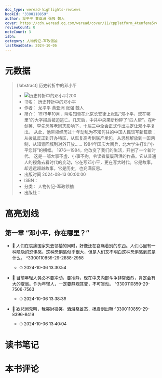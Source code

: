 ```yaml
---
doc_type: weread-highlights-reviews
bookId: "3300110859"
author: 龙平平 黄亚洲 张强 魏人
cover: https://cdn.weread.qq.com/weread/cover/11/cpplatform_4tenfeme5rd1ldk9ftlvjb/t7_cpplatform_4tenfeme5rd1ldk9ftlvjb1723194681.jpg
reviewCount: 0
noteCount: 3
isbn: 
category: 人物传记-军政领袖
lastReadDate: 2024-10-06
---
```

# 元数据
> [!abstract] 历史转折中的邓小平
> - ![ 历史转折中的邓小平|200](https://cdn.weread.qq.com/weread/cover/11/cpplatform_4tenfeme5rd1ldk9ftlvjb/t7_cpplatform_4tenfeme5rd1ldk9ftlvjb1723194681.jpg)
> - 书名： 历史转折中的邓小平
> - 作者： 龙平平 黄亚洲 张强 魏人
> - 简介： 1976年10月，两名知青在北京长安街上张贴“邓小平，您在哪里”的大字报后被迫逃亡。几天后，中共中央果断粉碎了“四人帮”。在叶剑英、李先念等老同志影响下，十届三中全会正式作出决定让邓小平复出。
从此，他带领经历过十年动乱为不知何往的中国人民谱写新篇章：从拨乱反正到开办特区，从恢复高考到联产承包，从思想解放到一国两制，从知青回城到对外开放……
1984年国庆大阅兵，北大学生打出“小平您好”的横幅。
1976—1984，他改变了我们的生活，开创了一个新时代。
这是一部大事不虚、小事不拘，令读者屡屡落泪的作品。它从普通人的视角去看时代的变动，它在写邓小平，更在写大时代。它是故事，却远远超越故事，它是历史，也充满反思。
> - 出版时间 2024-08-13 00:00:00
> - ISBN： 
> - 分类： 人物传记-军政领袖
> - 出版社： 

# 高亮划线

## 第一章 “邓小平，你在哪里？”


- 📌 人们在哀痛国家失去领袖的同时，好像还在哀痛着别的东西。人们心里有一种隐隐的恐惧感，这种恐惧感似乎很大，但是人们又不明白这种恐惧感到底是什么。 ^3300110859-29-2888-2958
    - ⏱ 2024-10-06 13:30:54 

- 📌 目前年轻人务必不要冲动，要冷静，现在中央内部斗争非常激烈，肯定会有大的变局。作为年轻人，一定要静观其变，不可盲动。 ^3300110859-29-7506-7563
    - ⏱ 2024-10-06 13:38:39 

- 📌 欲悲闻鬼叫，我哭豺狼笑。洒泪祭雄杰，扬眉剑出鞘 ^3300110859-29-8396-8419
    - ⏱ 2024-10-06 13:40:04 
# 读书笔记

# 本书评论

